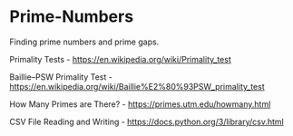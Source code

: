 # Prime-Numbers
Finding prime numbers and prime gaps.

Primality Tests - https://en.wikipedia.org/wiki/Primality_test

Baillie–PSW Primality Test - https://en.wikipedia.org/wiki/Baillie%E2%80%93PSW_primality_test

How Many Primes are There? - https://primes.utm.edu/howmany.html

CSV File Reading and Writing - https://docs.python.org/3/library/csv.html
